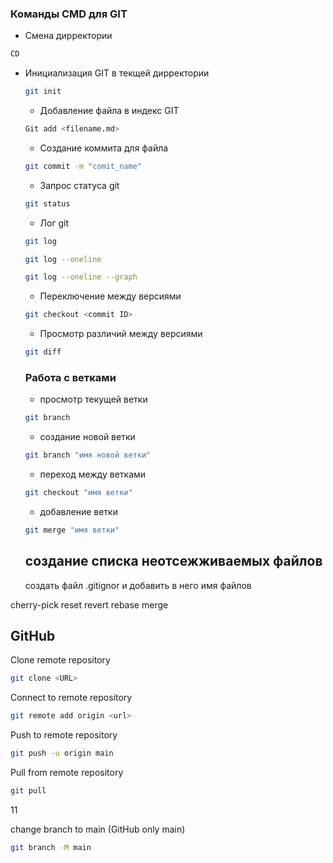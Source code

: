### Команды CMD для GIT
* Смена дирректории
```sh
CD
```
* Инициализация GIT в текщей дирректории
  ```sh
  git init
  ```
  * Добавление файла в индекс GIT
  ```sh
  Git add <filename.md>
  ```
  * Создание коммита для файла
  ```sh
  git commit -m "comit_name"
  ```
  * Запрос статуса git
  ```sh
  git status
  ```
  * Лог git
  ```sh 
  git log
  ```
  ```sh
  git log --oneline
  ```
  ```sh
  git log --oneline --graph
  ```
  * Переключение между версиями
  ```sh 
  git checkout <commit ID>
  ```
  * Просмотр различий между версиями
  ```sh 
  git diff
  ```

   ### Работа с ветками
  * просмотр текущей ветки
  ```sh 
  git branch 
  ```
  * создание новой ветки
  ```sh 
  git branch "имя новой ветки"
  ```
  * переход между ветками
  ```sh 
  git checkout "имя ветки" 
  ```
  * добавление ветки 
  ```sh
  git merge "имя ветки"
  ```

  ## создание списка неотсежживаемых файлов
  создать файл .gitignor и добавить в него имя файлов



cherry-pick
reset
revert
rebase
merge


## GitHub
Clone remote repository
```sh
git clone <URL>
```

Connect to remote repository
```sh
git remote add origin <url>
```
Push to remote repository
```sh 
git push -u origin main
```

Pull from remote repository
```sh
git pull
```
11


change branch to main (GitHub only main)
```sh
git branch -M main
```




